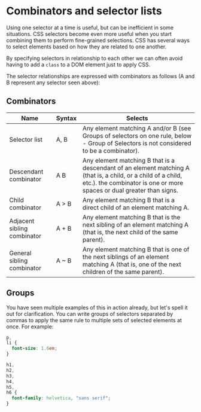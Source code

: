 # Combinators and selector lists

Using one selector at a time is useful, but can be inefficient in some situations. CSS selectors become even more useful when you start combining them to perform fine-grained selections. CSS has several ways to select elements based on how they are related to one another.

By specifying selectors in relationship to each other we can often avoid having to add a `class` to a DOM element just to apply CSS.

The selector relationships are expressed with combinators as follows (A and B represent any selector seen above):

## Combinators

| Name                        | Syntax | Selects                                                                                                                                                                                |
| --------------------------- | ------ | -------------------------------------------------------------------------------------------------------------------------------------------------------------------------------------- |
| Selector list               | A, B   | Any element matching A and/or B (see Groups of selectors on one rule, below - Group of Selectors is not considered to be a combinator).                                                |
| Descendant combinator       | A B    | Any element matching B that is a descendant of an element matching A (that is, a child, or a child of a child, etc.). the combinator is one or more spaces or dual greater than signs. |
| Child combinator            | A > B  | Any element matching B that is a direct child of an element matching A.                                                                                                                |
| Adjacent sibling combinator | A + B  | Any element matching B that is the next sibling of an element matching A (that is, the next child of the same parent).                                                                 |
| General sibling combinator  | A ~ B  | Any element matching B that is one of the next siblings of an element matching A (that is, one of the next children of the same parent).                                               |

## Groups

You have seen multiple examples of this in action already, but let's spell it out for clarification. You can write groups of selectors separated by commas to apply the same rule to multiple sets of selected elements at once. For example:

```css
p,
li {
  font-size: 1.6em;
}
```

```css
h1,
h2,
h3,
h4,
h5,
h6 {
  font-family: helvetica, "sans serif";
}
```

